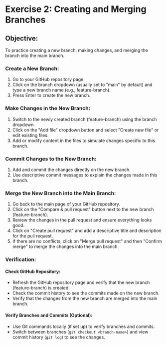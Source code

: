 # Exercise 2: Creating and Merging Branches

## Objective:
To practice creating a new branch, making changes, and merging the branch into the main branch.

### Create a New Branch:

1. Go to your GitHub repository page.
2. Click on the branch dropdown (usually set to "main" by default) and type a new branch name (e.g., feature-branch).
3. Press Enter to create the new branch.

### Make Changes in the New Branch:

1. Switch to the newly created branch (feature-branch) using the branch dropdown.
2. Click on the "Add file" dropdown button and select "Create new file" or edit existing files.
3. Add or modify content in the files to simulate changes specific to this branch.

### Commit Changes to the New Branch:

1. Add and commit the changes directly on the new branch.
2. Use descriptive commit messages to explain the changes made in this branch.

### Merge the New Branch into the Main Branch:

1. Go back to the main page of your GitHub repository.
2. Click on the "Compare & pull request" button next to the new branch (feature-branch).
3. Review the changes in the pull request and ensure everything looks good.
4. Click on "Create pull request" and add a descriptive title and description for the pull request.
5. If there are no conflicts, click on "Merge pull request" and then "Confirm merge" to merge the changes into the main branch.

### Verification:

#### Check GitHub Repository:

- Refresh the GitHub repository page and verify that the new branch (feature-branch) is created.
- Check the commit history to see the commits made on the new branch.
- Verify that the changes from the new branch are merged into the main branch.

#### Verify Branches and Commits (Optional):

- Use Git commands locally (if set up) to verify branches and commits.
- Switch between branches (`git checkout <branch-name>`) and view commit history (`git log`) to see the changes.
